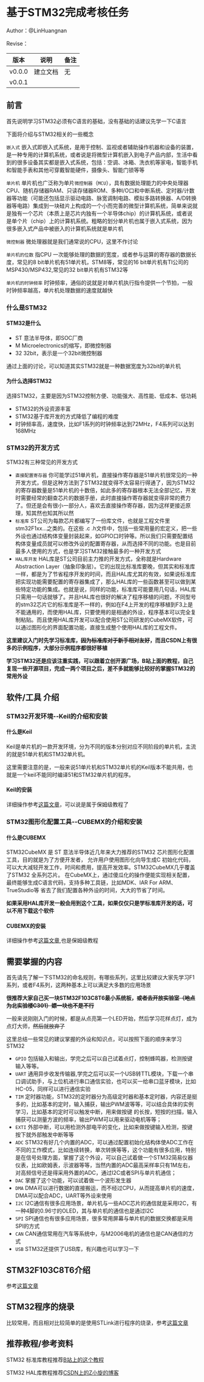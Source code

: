 # 基于STM32完成考核任务

Author：@LinHuangnan

Revise：

| 版本 | 说明 |备注|
| ---- | ---- | ---- |
| v0.0.0 | 建立文档 |无|
| v0.0.1 |  |  |

## 前言

首先说明学习STM32必须有C语言的基础，没有基础的话建议先学一下C语言

下面将介绍与STM32相关的一些概念

`嵌入式` 嵌入式即嵌入式系统，是用于控制、监视或者辅助操作机器和设备的装置，是一种专用的计算机系统，或者说是将微型计算机嵌入到电子产品内部，生活中看到的很多设备其实都是嵌入式系统，包括：空调、冰箱、洗衣机等家电，智能手机和智能手表和其他可穿戴智能硬件，摄像头、智能门锁等等

`单片机` 单片机也广泛称为单片`微控制器`（`MCU`），具有数据处理能力的中央处理器CPU、随机存储器RAM、只读存储器ROM、多种I/O口和中断系统、定时器/计数器等功能（可能还包括显示驱动电路、脉宽调制电路、模拟多路转换器、A/D转换器等电路）集成到一块硅片上构成的一个小而完善的微型计算机系统，简单来说就是独有一个芯片（本质上是芯片内独有一个半导体chip）的计算机系统，或者说是单个片（chip）上的计算机系统。粗略的划分单片机也属于嵌入式系统，因为很多嵌入式产品中被嵌入的计算机系统就是单片机

`微控制器` 微处理器就是我们通常说的CPU，这里不作讨论

`单片机的位数` 指CPU 一次能够处理的数据的宽度，或者参与运算的寄存器的数据长度，常见的8 bit单片机有51单片机，STM8等，常见的16 bit单片机有TI公司的MSP430/MSP432,常见的32 bit单片机有STM32等

`单片机的时钟频率` 时钟频率，通俗的说就是对单片机执行指令提供一个节拍，一般时钟频率越高，单片机处理数据的速度就越快

### 什么是STM32
#### STM32是什么
- ST 意法半导体，即SOC厂商
- M  Microelectronics的缩写，即微控制器
- 32 32bit，表示是一个32bit微控制器

通过上面的讨论，可以知道其实STM32就是一种数据宽度为32bit的单片机

#### 为什么选择STM32
选择STM32，主要是因为STM32控制方便、功能强大、高性能、低成本、低功耗
- STM32的外设资源丰富
- STM32基于库开发的方式降低了编程的难度
- 时钟频率高，速度快，比如F1系列的时钟频率达到72MHz，F4系列可以达到168MHz

### STM32的开发方式
STM32有三种常见的开发方式
- `直接配置寄存器` 你可能学过51单片机，直接操作寄存器是51单片机很常见的一种开发方式，但是这种方法到了STM32就变得不太容易行得通了，因为STM32的寄存器数量是51单片机的十数倍，如此多的寄存器根本无法全部记忆，开发时需要经常的翻查芯片的数据手册，此时直接操作寄存器就变得非常的费力了。但还是会有很小一部分人，喜欢去直接操作寄存器，因为这样更接近原理，知其然也知其所以然
- `标准库` ST公司为每款芯片都编写了一份库文件，也就是工程文件里stm32F1xx…之类的。在这些 .c .h文件中，包括一些常用量的宏定义，把一些外设也通过结构体变量封装起来，如GPIO口时钟等。所以我们只需要配置结构体变量成员就可以修改外设的配置寄存器，从而选择不同的功能。也是目前最多人使用的方式，也是学习STM32接触最多的一种开发方式
- `HAL库开发` HAL库是ST公司目前主力推的开发方式，全称就是Hardware Abstraction Layer（抽象印象层）。它的出现比标准库要晚，但其实和标准库一样，都是为了节省程序开发的时间，而且HAL库尤其的有效，如果说标准库把实现功能需要配置的寄存器集成了，那么HAL库的一些函数甚至可以做到某些特定功能的集成。也就是说，同样的功能，标准库可能要用几句话，HAL库只需用一句话就够了。并且HAL库也很好的解决了程序移植的问题，不同型号的stm32芯片它的标准库是不一样的，例如在F4上开发的程序移植到F3上是不能通用的，而使用HAL库，只要使用的是相通的外设，程序基本可以完全复制粘贴。而且使用HAL库开发可以配合使用ST公司研发的CubeMX软件，可以通过图形化的界面配置功能，直接生成整个使用HAL库的工程文件。

**这里建议入门时先学习标准库，~~因为标准库对于新手相对友好~~，而且CSDN上有很多的示例程序，大部分示例程序都很好移植**

**学习STM32还是应该注重实践，可以跟着立创开源广场，B站上面的教程，自己复现一些开源项目，完成一两个项目之后，差不多就能够比较好的掌握STM32的常用外设**

## 软件/工具 介绍
### STM32开发环境--Keil的介绍和安装
#### 什么是Keil
Keil是单片机的一款开发环境，分为不同的版本分别对应不同阶段的单片机，主流的就是51单片机和STM32单片机。

这里需要注意的是，一般来说51单片机和STM32单片机的Keil版本不能共用，也就是一个keil不能同时编译51和STM32单片机的程序。

#### Keil的安装
详细操作参考[这篇文章](https://blog.csdn.net/Matcha_ice_cream/article/details/118684582?ops_request_misc=%257B%2522request%255Fid%2522%253A%2522165993837416782425120440%2522%252C%2522scm%2522%253A%252220140713.130102334..%2522%257D&request_id=165993837416782425120440&biz_id=0&utm_medium=distribute.pc_search_result.none-task-blog-2~all~top_positive~default-1-118684582-null-null.142^v39^pc_rank_v38,185^v2^control&utm_term=KEIL&spm=1018.2226.3001.4187)，可以说是属于保姆级教程了

### STM32图形化配置工具--CUBEMX的介绍和安装
#### 什么是CUBEMX
STM32CubeMX 是 ST 意法半导体近几年来大力推荐的STM32 芯片图形化配置工具，目的就是为了方便开发者， 允许用户使用图形化向导生成C 初始化代码，可以大大减轻开发工作，时间和费用，提高开发效率。STM32CubeMX几乎覆盖了STM32 全系列芯片。 在CubeMX上，通过傻瓜化的操作便能实现相关配置，最终能够生成C语言代码，支持多种工具链，比如MDK、IAR For ARM、TrueStudio等  省去了我们配置各种外设的时间，大大的节省了时间。

**如果采用HAL库开发一般会用到这个工具，如果仅仅只是学标准库开发的话，可以不用下载这个软件**

#### CUBEMX的安装
详细操作参考[这篇文章](https://strongerhuang.blog.csdn.net/article/details/52225736?spm=1001.2101.3001.6650.5&utm_medium=distribute.pc_relevant.none-task-blog-2%7Edefault%7EBlogCommendFromBaidu%7Edefault-5-52225736-blog-98885316.pc_relevant_aa&depth_1-utm_source=distribute.pc_relevant.none-task-blog-2%7Edefault%7EBlogCommendFromBaidu%7Edefault-5-52225736-blog-98885316.pc_relevant_aa&utm_relevant_index=10),也是保姆级教程

## 需要掌握的内容

首先请先了解一下STM32的命名规则，有哪些系列，这里比较建议大家先学习F1系列，或者F4系列，这两种基本上可以满足大多数的应用场景

**很推荐大家自己买一块STM32F103C8T6最小系统板，~~或者去开放实验室（地点为北实验楼C301）嫖一块也不是不行~~**

一般来说刚刚入门的时候，都是从点亮第一个LED开始，然后学习花样点灯，成为点灯大师，~~然后就放弃了~~

这里总结一些常见的建议掌握的外设和知识点，可以按照下面的顺序来学习STM32

- `GPIO` 包括输入和输出，学完之后可以自己试着点灯，控制蜂鸣器，检测按键输入等等。
- `UART` 通用异步收发传输器,学完之后可以买一个USB转TTL模块，下载一个串口调试助手，与上位机进行串口通信实验，也可以买一给串口蓝牙模块，比如HC-05，同样可以进行通信实验
- `TIM`  定时器功能，STM32的定时器分为高级定时器和基本定时器，内容还是挺多的，比如基本的定时，输入捕获，输出PWM波等等，可以结合具体的实例学习，比如基本的定时可以触发中断，用来做按键 的长按，短按的扫描，输入捕获可以测量方波的频率，输出PWM可以用来驱动电机等等；
- `EXTI` 外部中断，可以用检测外部电平的变化，比如来做按键输入检测，按键按下就外部触发中断等等
- `ADC`  STM32有好几个内置的ADC，可以通过配置初始化结构体使ADC工作在不同的工作模式，比如连续转换，单次转换等等，这个功能有很多应用，特别是在信号处理方面，掌握了这个外设，可以自己试着做一个STM32简易仪器仪表，比如欧姆表，示波器等等，当然内置的ADC最高采样率只有1M左右，对高频信号还是得采用外置的ADC，通过I2C或者SPI与单片机通信；
- `DAC` 掌握了这个功能，可以试着做一个波形发生器
- `DMA` DMA可以进行数据的直接搬运，而不经过CPU，从而提高单片机的速度，DMA可以配合ADC，UART等外设来使用
- `I2C` I2C通信有很多应用场景，单片机与一些ADC芯片的通信就是采用I2C，有一种4脚的0.96寸的OLED，其与单片机的通信也是通过I2C
- `SPI` SPI通信也有很多应用场景，很多常用屏幕与单片机的数据交换都是采用SPI的方式
- `CAN` CAN通信常用在汽车等系统中，与M2006电机的通信也是CAN通信的方式
- `USB` STM32还提供了USB库，有兴趣也可以学习一下

## STM32F103C8T6介绍
参考[这篇文章](https://blog.csdn.net/fantastic_sky/article/details/110229474?ops_request_misc=%257B%2522request%255Fid%2522%253A%2522165993851716781647534722%2522%252C%2522scm%2522%253A%252220140713.130102334..%2522%257D&request_id=165993851716781647534722&biz_id=0&utm_medium=distribute.pc_search_result.none-task-blog-2~all~top_positive~default-1-110229474-null-null.142^v39^pc_rank_v38,185^v2^control&utm_term=stm32f103c8t6&spm=1018.2226.3001.4187)

## STM32程序的烧录
比较常用，而且相对比较简单的是使用STLink进行程序的烧录，参考[这篇文章](https://blog.csdn.net/weixin_43732386/article/details/117375266?spm=1001.2101.3001.6650.5&utm_medium=distribute.pc_relevant.none-task-blog-2%7Edefault%7EBlogCommendFromBaidu%7Edefault-5-117375266-blog-79316039.pc_relevant_multi_platform_whitelistv3&depth_1-utm_source=distribute.pc_relevant.none-task-blog-2%7Edefault%7EBlogCommendFromBaidu%7Edefault-5-117375266-blog-79316039.pc_relevant_multi_platform_whitelistv3&utm_relevant_index=8)

## 推荐教程/参考资料
STM32 标准库教程推荐[B站上的这个教程](https://www.bilibili.com/video/BV1th411z7sn?share_source=copy_web&vd_source=34ed110d766ac5910b35ccc9afedda6e)

STM32 HAL库教程推荐[CSDN上的Z小旋的博客](https://learngitbranching.js.org/?locale=zh_CN)
